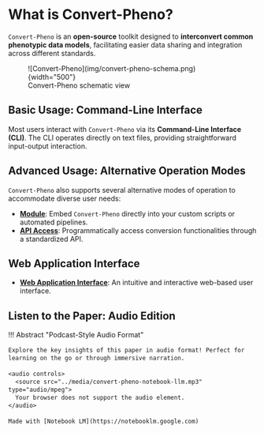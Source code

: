 # What is Convert-Pheno?

`Convert-Pheno` is an **open-source** toolkit designed to **interconvert common phenotypic data models**, facilitating easier data sharing and integration across different standards.

<figure markdown>
 ![Convert-Pheno](img/convert-pheno-schema.png){width="500"}
 <figcaption>Convert-Pheno schematic view</figcaption>
</figure>

## Basic Usage: Command-Line Interface

Most users interact with `Convert-Pheno` via its **Command-Line Interface (CLI)**. The CLI operates directly on text files, providing straightforward input-output interaction.


## Advanced Usage: Alternative Operation Modes

`Convert-Pheno` also supports several alternative modes of operation to accommodate diverse user needs:

- **[Module](use-as-a-module.md)**: Embed `Convert-Pheno` directly into your custom scripts or automated pipelines.
- **[API Access](use-as-an-api.md)**: Programmatically access conversion functionalities through a standardized API.

## Web Application Interface

- **[Web Application Interface](https://cnag-biomedical-informatics.github.io/convert-pheno-ui)**: An intuitive and interactive web-based user interface.

## Listen to the Paper: Audio Edition

!!! Abstract "Podcast-Style Audio Format"

    Explore the key insights of this paper in audio format! Perfect for learning on the go or through immersive narration.

    <audio controls>
      <source src="../media/convert-pheno-notebook-llm.mp3" type="audio/mpeg">
      Your browser does not support the audio element.
    </audio>

    Made with [Notebook LM](https://notebooklm.google.com)
